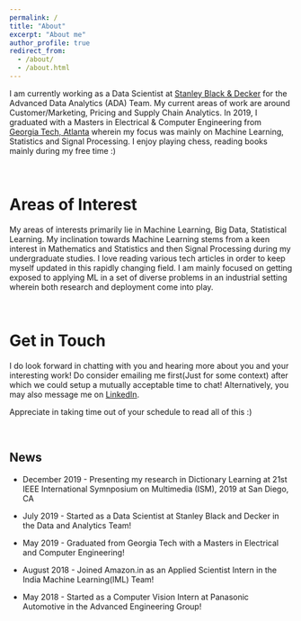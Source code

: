 ```yaml
---
permalink: /
title: "About"
excerpt: "About me"
author_profile: true
redirect_from: 
  - /about/
  - /about.html
---
```


I am currently working as a Data Scientist at [Stanley Black & Decker](https://www.stanleyblackanddecker.com/) for the Advanced Data Analytics (ADA) Team. My current areas of work are around Customer/Marketing, Pricing and Supply Chain Analytics. In 2019, I graduated with a Masters in Electrical & Computer Engineering from [Georgia Tech, Atlanta](https://www.gatech.edu/) wherein my focus was mainly on Machine Learning, Statistics and Signal Processing. I enjoy playing chess, reading books mainly during my free time :) 



<br>

Areas of Interest
======

My areas of interests primarily lie in Machine Learning, Big Data, Statistical Learning. My inclination towards Machine Learning stems from a keen interest in Mathematics and Statistics and then Signal Processing during my undergraduate studies. I love reading various tech articles in order to keep myself updated in this rapidly changing field. I am mainly focused on getting exposed to applying ML in a set of diverse problems in an industrial setting wherein both research and deployment come into play. 

<br>

Get in Touch
======

I do look forward in chatting with you and hearing more about you and your interesting work! Do consider emailing me first(Just for some context) after which we could setup a mutually acceptable time to chat! Alternatively, you may also message me on [LinkedIn](https://www.linkedin.com/in/amolsingbal/).

Appreciate in taking time out of your schedule to read all of this :)

<br>

News
------

* December 2019 - Presenting my research in Dictionary Learning at 21st IEEE International Symnposium on Multimedia (ISM), 2019 at San Diego, CA

* July 2019 - Started as a Data Scientist at Stanley Black and Decker in the Data and Analytics Team!

* May 2019 - Graduated from Georgia Tech with a Masters in Electrical and Computer Engineering!

* August 2018 - Joined Amazon.in as an Applied Scientist Intern in the India Machine Learning(IML) Team!

* May 2018 - Started as a Computer Vision Intern at Panasonic Automotive in the Advanced Engineering Group!
